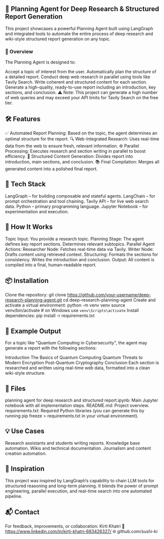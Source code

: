 ## 🧠 Planning Agent for Deep Research & Structured Report Generation

This project showcases a powerful Planning Agent built using LangGraph and integrated tools to automate the entire process of deep research and wiki-style structured report generation on any topic.

### 📌 Overview

The Planning Agent is designed to:

Accept a topic of interest from the user.
Automatically plan the structure of a detailed report.
Conduct deep web research in parallel using tools like Tavily Search.
Write coherent and structured content for each section.
Generate a high-quality, ready-to-use report including an introduction, key sections, and conclusion.
⚠️ Note: This project can generate a high number of web queries and may exceed your API limits for Tavily Search on the free tier.

## 🛠 Features

✅ Automated Report Planning: Based on the topic, the agent determines an optimal structure for the report.
🔍 Web-Integrated Research: Uses real-time data from the web to ensure fresh, relevant information.
⚙️ Parallel Processing: Executes research and section writing in parallel to boost efficiency.
📝 Structured Content Generation: Divides report into introduction, main sections, and conclusion.
📚 Final Compilation: Merges all generated content into a polished final report.

## 🧩 Tech Stack

LangGraph – for building composable and stateful agents.
LangChain – for prompt orchestration and tool chaining.
Tavily API – for live web search data.
Python – primary programming language.
Jupyter Notebook – for experimentation and execution.

## 🚀 How It Works

Topic Input: You provide a research topic.
Planning Stage:
The agent defines key report sections.
Determines relevant subtopics.
Parallel Agent Actions:
Researcher Node: Fetches real-time data via Tavily.
Writer Node: Drafts content using retrieved context.
Structuring:
Formats the sections for consistency.
Writes the introduction and conclusion.
Output:
All content is compiled into a final, human-readable report.

## 📦 Installation

Clone the repository:
git clone https://github.com/your-username/deep-research-planning-agent.git
cd deep-research-planning-agent
Create and activate a virtual environment:
python -m venv venv
source venv/bin/activate  # on Windows use `venv\Scripts\activate`
Install dependencies:
pip install -r requirements.txt

## 🧪 Example Output

For a topic like "Quantum Computing in Cybersecurity", the agent may generate a report with the following sections:

Introduction
The Basics of Quantum Computing
Quantum Threats to Modern Encryption
Post-Quantum Cryptography
Conclusion
Each section is researched and written using real-time web data, formatted into a clean wiki-style structure.

## 📁 Files

planning agent for deep research and structured report.ipynb: Main Jupyter notebook with all implementation steps.
README.md: Project overview.
requirements.txt: Required Python libraries (you can generate this by running pip freeze > requirements.txt in your virtual environment).

## 💡 Use Cases

Research assistants and students writing reports.
Knowledge base automation.
Wikis and technical documentation.
Journalism and content creation automation.


## 🧠 Inspiration

This project was inspired by LangGraph’s capability to chain LLM tools for structured reasoning and long-term planning. It blends the power of prompt engineering, parallel execution, and real-time search into one automated pipeline.

## 📬 Contact

For feedback, improvements, or collaboration:
Kirti Khatri
📧 https://www.linkedin.com/in/kirti-khatri-683426327/
🌐 github.com/sushi-ki
